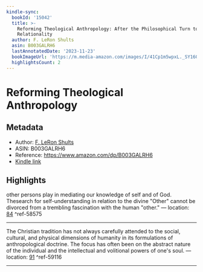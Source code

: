 ```yaml
---
kindle-sync:
  bookId: '15042'
  title: >-
    Reforming Theological Anthropology: After the Philosophical Turn to
    Relationality
  author: F. LeRon Shults
  asin: B003GALRH6
  lastAnnotatedDate: '2023-11-23'
  bookImageUrl: 'https://m.media-amazon.com/images/I/41Cp1m5wpxL._SY160.jpg'
  highlightsCount: 2
---
```

# Reforming Theological Anthropology
## Metadata
* Author: [F. LeRon Shults](https://www.amazon.comundefined)
* ASIN: B003GALRH6
* Reference: https://www.amazon.com/dp/B003GALRH6
* [Kindle link](kindle://book?action=open&asin=B003GALRH6)

## Highlights
other persons play in mediating our knowledge of self and of God. Thesearch for self-understanding in relation to the divine "Other" cannot be divorced from a trembling fascination with the human "other." — location: [84](kindle://book?action=open&asin=B003GALRH6&location=84) ^ref-58575

---
The Christian tradition has not always carefully attended to the social, cultural, and physical dimensions of humanity in its formulations of anthropological doctrine. The focus has often been on the abstract nature of the individual and the intellectual and volitional powers of one's soul. — location: [91](kindle://book?action=open&asin=B003GALRH6&location=91) ^ref-59116

---
